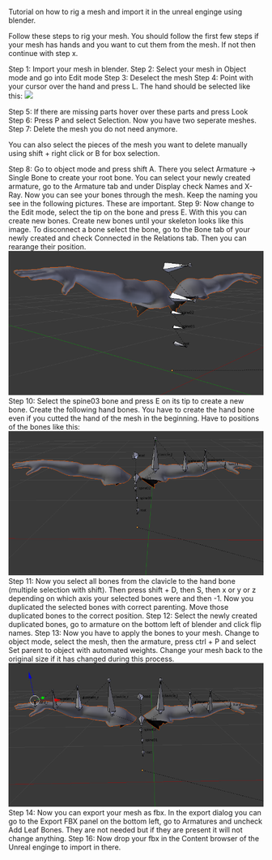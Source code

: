 Tutorial on how to rig a mesh and import it in the unreal enginge using blender.

Follow these steps to rig your mesh. You should follow the first few steps if your mesh has hands and you want to cut them from the mesh. If not then continue with step x.

Step 1: Import your mesh in blender.
Step 2: Select your mesh in Object mode and go into Edit mode
Step 3: Deselect the mesh
Step 4: Point with your cursor over the hand and press L. The hand should be selected like this:
![](./Img/HandsSelected.png)

Step 5: If there are missing parts hover over these parts and press Look
Step 6: Press P and select Selection. Now you have two seperate meshes.
Step 7: Delete the mesh you do not need anymore.

You can also select the pieces of the mesh you want to delete manually using shift + right click or B for box selection.

Step 8: Go to object mode and press shift A. There you select Armature -> Single Bone to create your root bone. You can select your newly created armature, go to the Armature tab and under Display check Names and X-Ray. Now you can see your bones through the mesh. Keep the naming you see in the following pictures. These are important.
Step 9: Now change to the Edit mode, select the tip on the bone and press E. With this you can create new bones. Create new bones until your skeleton looks like this image. To disconnect a bone select the bone, go to the Bone tab of your newly created and check Connected in the Relations tab. Then you can rearange their position.
![](./Img/FirstStep.png)
Step 10: Select the spine03 bone and press E on its tip to create a new bone. Create the following hand bones. You have to create the hand bone even if you cutted the hand of the mesh in the beginning. Have to positions of the bones like this:
![](./Img/SecondStep.png)
Step 11: Now you select all bones from the clavicle to the hand bone (multiple selection with shift). Then press shift + D, then S, then x or y or z depending on which axis your selected bones were and then -1. Now you duplicated the selected bones with correct parenting. Move those duplicated bones to the correct position.
Step 12: Select the newly created duplicated bones, go to armature on the bottom left of blender and click flip names.
Step 13: Now you have to apply the bones to your mesh. Change to object mode, select the mesh, then the armature, press ctrl + P and select Set parent to object with automated weights. Change your mesh back to the original size if it has changed during this process.
![](./Img/ThirdStep.png)
Step 14: Now you can export your mesh as fbx. In the export dialog you can go to the Export FBX panel on the bottom left, go to Armatures and uncheck Add Leaf Bones. They are not needed but if they are present it will not change anything.
Step 16: Now drop your fbx in the Content browser of the Unreal enginge to import in there.
